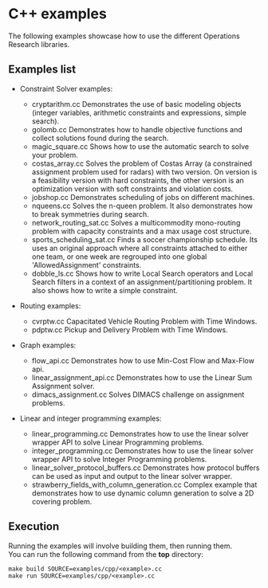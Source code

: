 # C++ examples
The following examples showcase how to use the different Operations Research
libraries.

## Examples list
- Constraint Solver examples:
  - cryptarithm.cc Demonstrates the use of basic modeling objects
    (integer variables, arithmetic constraints and expressions,
    simple search).
  - golomb.cc Demonstrates how to handle objective functions and collect
    solutions found during the search.
  - magic_square.cc Shows how to use the automatic search to solve your
    problem.
  - costas_array.cc Solves the problem of Costas Array (a constrained
    assignment problem used for radars) with two version. On version is
    a feasibility version with hard constraints, the other version is
    an optimization version with soft constraints and violation costs.
  - jobshop.cc Demonstrates scheduling of jobs on different machines.
  - nqueens.cc Solves the n-queen problem. It also demonstrates how to break
    symmetries during search.
  - network_routing_sat.cc Solves a multicommodity mono-routing
    problem with capacity constraints and a max usage cost structure.
  - sports_scheduling_sat.cc Finds a soccer championship schedule. Its uses an
    original approach where all constraints attached to either one team,
    or one week are regrouped into one global 'AllowedAssignment' constraints.
  - dobble_ls.cc Shows how to write Local Search operators and Local Search
    filters in a context of an assignment/partitioning problem. It also
    shows how to write a simple constraint.

- Routing examples:
  - cvrptw.cc Capacitated Vehicle Routing Problem with Time Windows.
  - pdptw.cc  Pickup and Delivery Problem with Time Windows.

- Graph examples:
  - flow_api.cc Demonstrates how to use Min-Cost Flow and Max-Flow api.
  - linear_assignment_api.cc Demonstrates how to use the Linear Sum
    Assignment solver.
  - dimacs_assignment.cc Solves DIMACS challenge on assignment
    problems.

- Linear and integer programming examples:
  - linear_programming.cc Demonstrates how to use the linear solver
    wrapper API to solve Linear Programming problems.
  - integer_programming.cc Demonstrates how to use the linear solver
    wrapper API to solve Integer Programming problems.
  - linear_solver_protocol_buffers.cc Demonstrates how protocol
    buffers can be used as input and output to the linear solver wrapper.
  - strawberry_fields_with_column_generation.cc Complex example that
    demonstrates how to use dynamic column generation to solve a 2D
    covering problem.

## Execution
Running the examples will involve building them, then running them.<br>
You can run the following command from the **top** directory:
```shell
make build SOURCE=examples/cpp/<example>.cc
make run SOURCE=examples/cpp/<example>.cc
```
